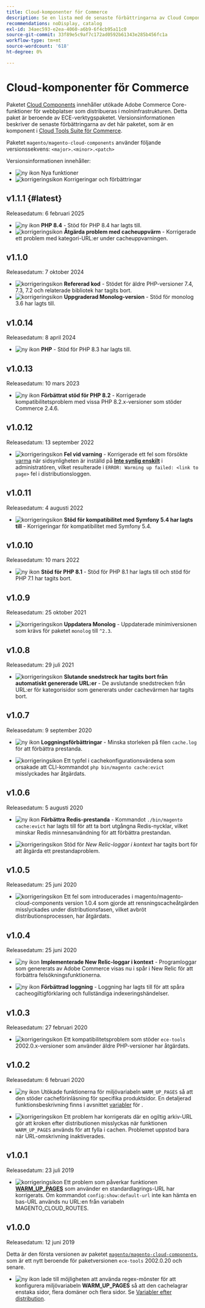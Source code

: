 ```yaml
---
title: Cloud-komponenter för Commerce
description: Se en lista med de senaste förbättringarna av Cloud Components-paketet.
recommendations: noDisplay, catalog
exl-id: 34aec593-e2ea-4060-a6b9-6f4cb95a11c0
source-git-commit: 33f89e5c9af7c172ad0592b61343e285b456fc1a
workflow-type: tm+mt
source-wordcount: '618'
ht-degree: 0%

---
```


# Cloud-komponenter för Commerce

Paketet [Cloud Components](https://github.com/magento/magento-cloud-components) innehåller utökade Adobe Commerce Core-funktioner för webbplatser som distribueras i molninfrastrukturen. Detta paket är beroende av ECE-verktygspaketet. Versionsinformationen beskriver de senaste förbättringarna av det här paketet, som är en komponent i [Cloud Tools Suite för Commerce](cloud-tools-suite.md).

Paketet `magento/magento-cloud-components` använder följande versionssekvens: `<major>.<minor>.<patch>`

Versionsinformationen innehåller:

- ![ny ikon](../../assets/new.svg) Nya funktioner
- ![korrigeringsikon](../../assets/fix.svg) Korrigeringar och förbättringar

<!--Add release notes below-->

## v1.1.1 {#latest}


Releasedatum: 6 februari 2025

- ![ny ikon](../../assets/new.svg) **PHP 8.4** - Stöd för PHP 8.4 har lagts till.<!-- MCLOUD-13148	 - -->
- ![korrigeringsikon](../../assets/fix.svg) **Åtgärda problem med cacheuppvärm** - Korrigerade ett problem med kategori-URL:er under cacheuppvarningen.<!-- MCLOUD-12454 - -->


## v1.1.0

Releasedatum: 7 oktober 2024

- ![korrigeringsikon](../../assets/fix.svg) **Refererad kod** - Stödet för äldre PHP-versioner 7.4, 7.3, 7.2 och relaterade bibliotek har tagits bort.<!-- MCLOUD-9278 - -->
- ![korrigeringsikon](../../assets/fix.svg) **Uppgraderad Monolog-version** - Stöd för monolog 3.6 har lagts till.<!-- MCLOUD-12855 - -->

## v1.0.14

Releasedatum: 8 april 2024

- ![ny ikon](../../assets/new.svg) **PHP** - Stöd för PHP 8.3 har lagts till.

## v1.0.13

Releasedatum: 10 mars 2023

- ![ny ikon](../../assets/new.svg) **Förbättrat stöd för PHP 8.2** - Korrigerade kompatibilitetsproblem med vissa PHP 8.2.x-versioner som stöder Commerce 2.4.6.

## v1.0.12

Releasedatum: 13 september 2022

- ![korrigeringsikon](../../assets/fix.svg) **Fel vid varning** - Korrigerade ett fel som försökte [varma](../environment/variables-post-deploy.md#warm_up_pages) när sidsynligheten är inställd på [**Inte synlig enskilt**](https://experienceleague.adobe.com/en/docs/commerce-admin/systems/data-transfer/data-attributes-product#simple-product-csv-file-structure) i administratören, vilket resulterade i `ERROR: Warming up failed: <link to page>` fel i distributionsloggen.<!-- MCLOUD-9134 -->

## v1.0.11

Releasedatum: 4 augusti 2022

- ![korrigeringsikon](../../assets/fix.svg) **Stöd för kompatibilitet med Symfony 5.4 har lagts till** - Korrigeringar för kompatibilitet med Symfony 5.4.<!-- AC-3550 -->

## v1.0.10

Releasedatum: 10 mars 2022

- ![ny ikon](../../assets/new.svg) **Stöd för PHP 8.1** - Stöd för PHP 8.1 har lagts till och stöd för PHP 7.1 har tagits bort.

## v1.0.9

Releasedatum: 25 oktober 2021

- ![korrigeringsikon](../../assets/fix.svg) **Uppdatera Monolog** - Uppdaterade minimiversionen som krävs för paketet `monolog` till `^2.3`.<!-- ACMP-1263 -->

## v1.0.8

Releasedatum: 29 juli 2021

- ![korrigeringsikon](../../assets/fix.svg) **Slutande snedstreck har tagits bort från automatiskt genererade URL:er** - De avslutande snedstrecken från URL:er för kategorisidor som genererats under cachevärmen har tagits bort.<!--MCLOUD-7192-->

## v1.0.7

Releasedatum: 9 september 2020

- ![ny ikon](../../assets/new.svg) **Loggningsförbättringar** - Minska storleken på filen `cache.log` för att förbättra prestanda.<!--MCLOUD-6859-->

- ![korrigeringsikon](../../assets/fix.svg) Ett typfel i cachekonfigurationsvärdena som orsakade att CLI-kommandot `php bin/magento cache:evict` misslyckades har åtgärdats.

## v1.0.6

Releasedatum: 5 augusti 2020

- ![ny ikon](../../assets/new.svg) **Förbättra Redis-prestanda** - Kommandot `./bin/magento cache:evict` har lagts till för att ta bort utgångna Redis-nycklar, vilket minskar Redis minnesanvändning för att förbättra prestandan.<!--MCLOUD-6023-->

- ![korrigeringsikon](../../assets/fix.svg) Stöd för *New Relic-loggar i kontext* har tagits bort för att åtgärda ett prestandaproblem.<!--MCLOUD-6422-->

## v1.0.5

Releasedatum: 25 juni 2020

- ![korrigeringsikon](../../assets/fix.svg) Ett fel som introducerades i magento/magento-cloud-components version 1.0.4 som gjorde att rensningscacheåtgärden misslyckades under distributionsfasen, vilket avbröt distributionsprocessen, har åtgärdats.

## v1.0.4

Releasedatum: 25 juni 2020

- ![ny ikon](../../assets/new.svg) **Implementerade New Relic-loggar i kontext** - Programloggar som genererats av Adobe Commerce visas nu i spår i New Relic för att förbättra felsökningsfunktionerna.<!--MCLOUD-6029-->

- ![ny ikon](../../assets/new.svg) **Förbättrad loggning** - Loggning har lagts till för att spåra cacheogiltigförklaring och fullständiga indexeringshändelser.<!--MCLOUD-6157-->

## v1.0.3

Releasedatum: 27 februari 2020

- ![korrigeringsikon](../../assets/fix.svg) Ett kompatibilitetsproblem som stöder `ece-tools` 2002.0.x-versioner som använder äldre PHP-versioner har åtgärdats.

## v1.0.2

Releasedatum: 6 februari 2020

- ![ny ikon](../../assets/new.svg) Utökade funktionerna för miljövariabeln `WARM_UP_PAGES` så att den stöder cacheförinläsning för specifika produktsidor. En detaljerad funktionsbeskrivning finns i avsnittet [variabler](../environment/variables-post-deploy.md#warm_up_pages) för <!--MAGECLOUD-4444-->.

- ![korrigeringsikon](../../assets/fix.svg) Ett problem har korrigerats där en ogiltig arkiv-URL gör att kroken efter distributionen misslyckas när funktionen `WARM_UP_PAGES` används för att fylla i cachen. Problemet uppstod bara när URL-omskrivning inaktiverades.<!-- MAGECLOUD-4094 -->

## v1.0.1

Releasedatum: 23 juli 2019

- ![korrigeringsikon](../../assets/fix.svg) Ett problem som påverkar funktionen [**WARM_UP_PAGES**](../environment/variables-post-deploy.md#warm_up_pages) som använder en standardlagrings-URL har korrigerats. Om kommandot `config:show:default-url` inte kan hämta en bas-URL används nu URL:en från variabeln MAGENTO_CLOUD_ROUTES.<!-- MAGECLOUD-3866 -->

## v1.0.0

Releasedatum: 12 juni 2019

Detta är den första versionen av paketet [`magento/magento-cloud-components`](https://github.com/magento/magento-cloud-components), som är ett nytt beroende för paketversionen `ece-tools` 2002.0.20 och senare.

- ![ny ikon](../../assets/new.svg) lade till möjligheten att använda regex-mönster för att konfigurera miljövariabeln **WARM_UP_PAGES** så att den cachelagrar enstaka sidor, flera domäner och flera sidor. Se [Variabler efter distribution](../environment/variables-post-deploy.md#warm_up_pages).<!--MAGECLOUD-3258-->

